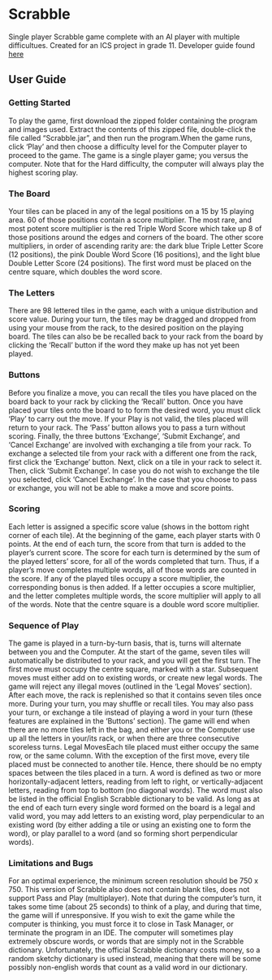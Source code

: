 # Scrabble
 Single player Scrabble game complete with an AI player with multiple difficultues.
 Created for an ICS project in grade 11. 
 Developer guide found [here](https://docs.google.com/document/d/1t2rW5CoKK5A7XOS7FrIgK37NX_cXJJmIM9Lxq-ZIHJ4/edit?usp=sharing)

## User Guide 
### Getting Started

To play the game, first download the zipped folder containing the program and images used. Extract the contents of this zipped file, double-click the file called “Scrabble.jar”, and then run the program.When the game runs, click ‘Play’ and then choose a difficulty level for the Computer player to proceed to the game. The game is a single player game; you versus the computer. Note that for the Hard difficulty, the computer will always play the highest scoring play.  

### The Board

Your tiles can be placed in any of the legal positions on a 15 by 15 playing area. 60 of those positions contain a score multiplier. The most rare, and most potent score multiplier is the red Triple Word Score which take up 8 of those positions around the edges and corners of the board. The other score multipliers, in order of ascending rarity are: the dark blue Triple Letter Score (12 positions), the pink Double Word Score (16 positions), and the light blue Double Letter Score (24 positions). The first word must be placed on the centre square, which doubles the word score.

### The Letters

There are 98 lettered tiles in the game, each with a unique distribution and score value. During your turn, the tiles may be dragged and dropped from using your mouse from the rack, to the desired position on the playing board. The tiles can also be be recalled back to your rack from the board by clicking the ‘Recall’ button if the word they make up has not yet been played. 

### Buttons

Before you finalize a move, you can recall the tiles you have placed on the board back to your rack by clicking the ‘Recall’ button. Once you have placed your tiles onto the board to to form the desired word, you must click ‘Play’ to carry out the move. If your Play is not valid, the tiles placed will return to your rack. The ‘Pass’ button allows you to pass a turn without scoring. Finally, the three buttons ‘Exchange’, ‘Submit Exchange’, and ‘Cancel Exchange’ are involved with exchanging a tile from your rack. To exchange a selected tile from your rack with a different one from the rack, first click the ‘Exchange’ button. Next, click on a tile in your rack to select it. Then, click ‘Submit Exchange’. In case you do not wish to exchange the tile you selected, click ‘Cancel Exchange’. In the case that you choose to pass or exchange, you will not be able to make a move and score points.
 
### Scoring

Each letter is assigned a specific score value (shows in the bottom right corner of each tile). At the beginning of the game, each player starts with 0 points. At the end of each turn, the score from that turn is added to the player’s current score. The score for each turn is determined by the sum of the played letters’ score, for all of the words completed that turn. Thus, if a player’s move completes multiple words, all of those words are counted in the score. If any of the played tiles occupy a score multiplier, the corresponding bonus is then added. If a letter occupies a score multiplier, and the letter completes multiple words, the score multiplier will apply to all of the words. Note that the centre square is a double word score multiplier. 

### Sequence of Play

The game is played in a turn-by-turn basis, that is, turns will alternate between you and the Computer. At the start of the game, seven tiles will automatically be distributed to your rack, and you will get the first turn. The first move must occupy the centre square, marked with a star. Subsequent moves must either add on to existing words, or create new legal words. The game will reject any illegal moves (outlined in the ‘Legal Moves’ section). After each move, the rack is replenished so that it contains seven tiles once more. During your turn, you may shuffle or recall tiles. You may also pass your turn, or exchange a tile instead of playing a word in your turn (these features are explained in the ‘Buttons’ section). The game will end when there are no more tiles left in the bag, and either you or the Computer use up all the letters in your/its rack, or when there are three consecutive scoreless turns.
Legal MovesEach tile placed must either occupy the same row, or the same column. With the exception of the first move, every tile placed must be connected to another tile. Hence, there should be no empty spaces between the tiles placed in a turn. 
A word is defined as two or more horizontally-adjacent letters, reading from left to right, or vertically-adjacent letters, reading from top to bottom (no diagonal words). The word must also be listed in the official English Scrabble dictionary to be valid.
As long as at the end of each turn every single word formed on the board is a legal and valid word, you may add letters to an existing word, play perpendicular to an existing word (by either adding a tile or using an existing one to form the word), or play parallel to a word (and so forming short perpendicular words).

### Limitations and Bugs

For an optimal experience, the minimum screen resolution should be 750 x 750. This version of Scrabble also does not contain blank tiles, does not support Pass and Play (multiplayer). Note that during the computer’s turn, it takes some time (about 25 seconds) to think of a play, and during that time, the game will if unresponsive. If you wish to exit the game while the computer is thinking, you must force it to close in Task Manager, or terminate the program in an IDE. 
The computer will sometimes play extremely obscure words, or words that are simply not in the Scrabble dictionary. Unfortunately, the official Scrabble dictionary costs money, so a random sketchy dictionary is used instead, meaning that there will be some possibly non-english words that count as a valid word in our dictionary. 



